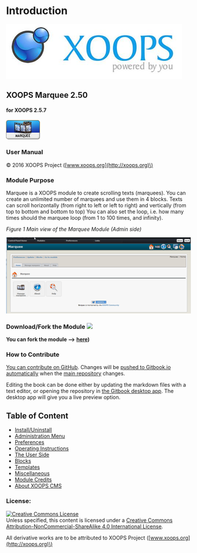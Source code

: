 # Introduction

![logoXoops.jpg](.gitbook/assets/logoxoops.jpg)

## XOOPS Marquee 2.50

#### for XOOPS 2.5.7
  
![logoModule.png](.gitbook/assets/logomodule.png)

### User Manual

© 2016 XOOPS Project \([www.xoops.org](http://xoops.org)\)

### Module Purpose

Marquee is a XOOPS module to create scrolling texts \(marquees\). You can create an unlimited number of marquees and use them in 4 blocks. Texts can scroll horizontally \(from right to left or left to right\) and vertically \(from top to bottom and bottom to top\) You can also set the loop, i.e. how many times should the marquee loop \(from 1 to 100 times, and infinity\).

 _Figure 1 Main view of the Marquee Module \(Admin side\)_

![image007.png](.gitbook/assets/image007.png)

### Download/Fork the Module ![](http://xoops.org/images/forkit.png)

**You can fork the module --&gt;** [**here**](https://github.com/XoopsModules25x/marquee)**\)**

### How to Contribute

[You can contribute on GitHub](https://github.com/XoopsDocs/marquee-tutorial). Changes will be [pushed to Gitbook.io automatically](https://www.gitbook.com/book/xoops/marquee-tutorial/activity) when the [main repository](https://github.com/XoopsDocs/marquee-tutorial) changes.
         
Editing the book can be done either by updating the markdown files with a text editor, or opening the repository in [the Gitbook desktop app](https://github.com/GitbookIO/editor/blob/master/README.md). The desktop app will give you a live preview option.
  
## Table of Content
  
* [Install/Uninstall](install-uninstall.md)
* [Administration Menu](administration-menu.md)
* [Preferences](preferences.md)
* [Operating Instructions](operating-instructions.md)
* [The User Side](the-user-side.md)
* [Blocks](blocks.md)
* [Templates](templates.md)
* [Miscellaneous](https://github.com/xoops/xoops-marquee-module/tree/532116f2aa038fce1ffab4decb619e8667613fef/en/book/8other.md) 
* [Module Credits](module-credits.md)
* [About XOOPS CMS](about-xoops-cms.md)

### License:
  
[![Creative Commons License](https://i.creativecommons.org/l/by-nc-sa/4.0/88x31.png)](http://creativecommons.org/licenses/by-nc-sa/4.0/)  
Unless specified, this content is licensed under a [Creative Commons Attribution-NonCommercial-ShareAlike 4.0 International License](http://creativecommons.org/licenses/by-nc-sa/4.0/).

All derivative works are to be attributed to XOOPS Project \([www.xoops.org](http://xoops.org)\)

